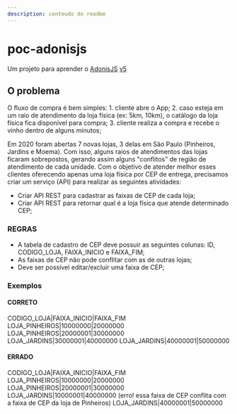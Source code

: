 ```yaml
---
description: conteudo do readme
---
```


# poc-adonisjs

Um projeto para aprender o [AdonisJS](https://adonisjs.com/) [v5](https://preview.adonisjs.com/)

## O problema

O fluxo de compra é bem simples: 1. cliente abre o App; 2. caso esteja em um raio de atendimento da loja física \(ex: 5km, 10km\), o catálogo da loja física fica disponível para compra; 3. cliente realiza a compra e recebe o vinho dentro de alguns minutos;

Em 2020 foram abertas 7 novas lojas, 3 delas em São Paulo \(Pinheiros, Jardins e Moema\). Com isso, alguns raios de atendimentos das lojas ficaram sobrepostos, gerando assim alguns "conflitos" de região de atendimento de cada unidade. Com o objetivo de atender melhor esses clientes oferecendo apenas uma loja física por CEP de entrega, precisamos criar um serviço \(API\) para realizar as seguintes atividades:

* Criar API REST para cadastrar as faixas de CEP de cada loja;
* Criar API REST para retornar qual é a loja física que atende determinado CEP;

### REGRAS

* A tabela de cadastro de CEP deve possuir as seguintes colunas: ID, CODIGO\_LOJA, FAIXA\_INICIO e FAIXA\_FIM;
* As faixas de CEP não pode conflitar com as de outras lojas;
* Deve ser possível editar/excluir uma faixa de CEP;

### Exemplos

#### CORRETO

CODIGO\_LOJA\|FAIXA\_INICIO\|FAIXA\_FIM LOJA\_PINHEIROS\|10000000\|20000000 LOJA\_PINHEIROS\|20000001\|30000000 LOJA\_JARDINS\|30000001\|40000000 LOJA\_JARDINS\|40000001\|50000000

#### ERRADO

CODIGO\_LOJA\|FAIXA\_INICIO\|FAIXA\_FIM LOJA\_PINHEIROS\|10000000\|20000000 LOJA\_PINHEIROS\|20000001\|30000000 LOJA\_JARDINS\|10000001\|40000000 \(erro! essa faixa de CEP conflita com a faixa de CEP da loja de Pinheiros\) LOJA\_JARDINS\|40000001\|50000000

